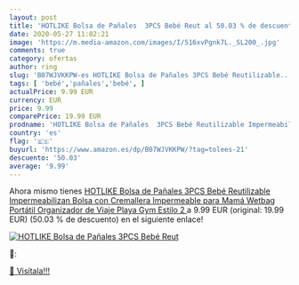 ```yaml
---
layout: post
title: 'HOTLIKE Bolsa de Pañales  3PCS Bebé Reut al 50.03 % de descuento'
date: 2020-05-27 11:02:21
image: 'https://m.media-amazon.com/images/I/516xvPgnk7L._SL200_.jpg'
comments: true
category: ofertas
author: ring
slug: 'B07WJVKKPW-es HOTLIKE Bolsa de Pañales 3PCS Bebé Reutilizable...'
tags: [ 'bebé','pañales','bebé', ]
actualPrice: 9.99 EUR
currency: EUR
price: 9.99
comparePrice: 19.99 EUR
prodname: 'HOTLIKE Bolsa de Pañales  3PCS Bebé Reutilizable Impermeabilizan Bolsa con Cremallera Impermeable para Mamá  Wetbag Portátil Organizador de Viaje  Playa  Gym  Estilo 2 '
country: 'es'
flag: '🇪🇸'
buyurl: 'https://www.amazon.es/dp/B07WJVKKPW/?tag=tolees-21'
descuento: '50.03'
average: '9.99'
---
```


Ahora mismo tienes [HOTLIKE Bolsa de Pañales  3PCS Bebé Reutilizable Impermeabilizan Bolsa con Cremallera Impermeable para Mamá  Wetbag Portátil Organizador de Viaje  Playa  Gym  Estilo 2 ](https://www.amazon.es/dp/B07WJVKKPW/?tag=tolees-21) a 9.99 EUR (original: 19.99 EUR) (50.03 %  de descuento) en el siguiente enlace!

[![HOTLIKE Bolsa de Pañales  3PCS Bebé Reut](https://m.media-amazon.com/images/I/516xvPgnk7L._SL200_.jpg)](https://www.amazon.es/dp/B07WJVKKPW/?tag=tolees-21)

🔎:


[🛒 Visítala!!!](https://www.amazon.es/dp/B07WJVKKPW/?tag=tolees-21)
